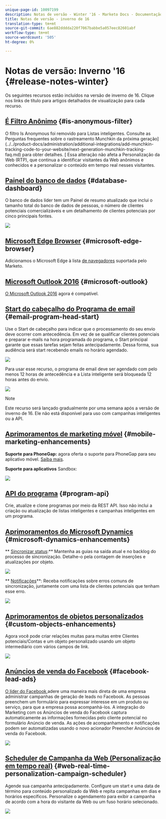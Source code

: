 ```yaml
---
unique-page-id: 10097199
description: Notas de versão - Winter '16 - Marketo Docs - Documentação do produto
title: Notas de versão - inverno de 16
translation-type: tm+mt
source-git-commit: 6ae882dddda220f7067babbe5a057eec82601abf
workflow-type: tm+mt
source-wordcount: '505'
ht-degree: 0%

---
```



# Notas de versão: Inverno &#39;16 {#release-notes-winter}

Os seguintes recursos estão incluídos na versão de inverno de 16. Clique nos links de título para artigos detalhados de visualização para cada recurso.

## [É Filtro Anônimo](../../product-docs/administration/additional-integrations/add-munchkin-tracking-code-to-your-website/next-generation-munchkin-tracking-faq.md) {#is-anonymous-filter}

O filtro Is Anonymous foi removido para Listas inteligentes. Consulte as Perguntas frequentes sobre o rastreamento Munchkin da próxima geração](../../product-docs/administration/additional-integrations/add-munchkin-tracking-code-to-your-website/next-generation-munchkin-tracking-faq.md) para obter detalhes. [ Essa alteração não afeta a Personalização da Web (RTP), que continua a identificar visitantes da Web anônimos e conhecidos e a personalizar o conteúdo em tempo real nesses visitantes.

## [Painel do banco de dados](../../product-docs/core-marketo-concepts/smart-lists-and-static-lists/managing-people-in-smart-lists/database-dashboard.md)  {#database-dashboard}

O banco de dados líder tem um Painel de resumo atualizado que inclui o tamanho total do banco de dados de pessoas, o número de clientes potenciais comercializáveis e um detalhamento de clientes potenciais por cinco principais fontes.

![](assets/image2016-1-12-16-3a18-3a7.png)

## [Microsoft Edge Browser](../../product-docs/administration/setup-administration/supported-browsers.md) {#microsoft-edge-browser}

Adicionamos o Microsoft Edge à lista [de navegadores](https://docs.marketo.com/display/public/DOCS/Supported+Browsers) suportada pelo Marketo.

## [Microsoft Outlook 2016](../../product-docs/marketo-sales-insight/msi-outlook-plugin/install-the-marketo-email-add-in-for-outlook-with-a-registration-code.md) {#microsoft-outlook}

[O Microsoft Outlook 2016](../../product-docs/marketo-sales-insight/msi-outlook-plugin/install-the-marketo-email-add-in-for-outlook-with-a-registration-code.md) agora é compatível.

## [Start do cabeçalho do Programa de email](../../product-docs/email-marketing/email-programs/email-program-actions/head-start-for-email-programs.md) {#email-program-head-start}

Use o Start de cabeçalho para indicar que o processamento do seu envio deve ocorrer com antecedência. Em vez de se qualificar clientes potenciais e preparar e-mails na hora programada do programa, o Start principal garante que essas tarefas sejam feitas antecipadamente. Dessa forma, sua audiência será start recebendo emails no horário agendado.

![](assets/image2016-1-11-15-3a38-3a3.png)

Para usar esse recurso, o programa de email deve ser agendado com pelo menos 12 horas de antecedência e a Lista inteligente será bloqueada 12 horas antes do envio.

![](assets/image2016-1-11-15-3a35-3a55.png)

>[!NOTE]
>
>Este recurso será lançado gradualmente por uma semana após a versão de inverno de 16. Ele não está disponível para uso com campanhas inteligentes ou a API.

## [Aprimoramentos de marketing móvel](/help/marketo/product-docs/mobile-marketing/admin/add-a-mobile-app.md) {#mobile-marketing-enhancements}

**Suporte para PhoneGap:** agora oferta o suporte para PhoneGap para seu aplicativo móvel. [Saiba mais](https://developers.marketo.com/documentation/mobile/phonegap-plugin/).

**Suporte para aplicativos** Sandbox:

![](assets/image2016-1-12-10-3a47-3a13.png)

## [API do programa](https://developers.marketo.com/documentation/programs/) {#program-api}

Crie, atualize e clone programas por meio da REST API. Isso não inclui a criação ou atualização de listas inteligentes e campanhas inteligentes em um programa.

## [Aprimoramentos do Microsoft Dynamics](../../product-docs/crm-sync/microsoft-dynamics-sync/microsoft-dynamics-sync-details/sync-status.md) {#microsoft-dynamics-enhancements}

** [Sincronizar status](../../product-docs/crm-sync/microsoft-dynamics-sync/microsoft-dynamics-sync-details/sync-status.md):** Mantenha as guias na saída atual e no backlog do processo de sincronização. Detalhe-o pela contagem de inserções e atualizações por objeto.

![](assets/pending-backog-cropped.png)

** [Notificações](../../product-docs/core-marketo-concepts/miscellaneous/understanding-notifications/notification-types.md)**: Receba notificações sobre erros comuns de sincronização, juntamente com uma lista de clientes potenciais que tenham esse erro.

![](assets/image2016-1-12-8-3a13-3a9.png)

## [Aprimoramentos de objetos personalizados](../../product-docs/administration/marketo-custom-objects/create-marketo-custom-objects.md)  {#custom-objects-enhancements}

Agora você pode criar relações muitas para muitas entre Clientes potenciais/Contas e um objeto personalizado usando um objeto intermediário com vários campos de link.

![](assets/image2016-1-11-12-3a59-3a59.png)

## [Anúncios de venda do Facebook](../../product-docs/demand-generation/facebook/set-up-facebook-lead-ads.md) {#facebook-lead-ads}

[O líder do Facebook ](https://www.facebook.com/business/a/lead-ads) adere uma maneira mais direta de uma empresa administrar campanhas de geração de leads no Facebook. As pessoas preenchem um formulário para expressar interesse em um produto ou serviço, para que a empresa possa acompanhá-los. A integração do Marketing com os Anúncios de venda do Facebook captura automaticamente as informações fornecidas pelo cliente potencial no formulário Anúncio de venda. As ações de acompanhamento e notificações podem ser automatizadas usando o novo acionador Preencher Anúncios de venda do Facebook.

![](assets/image2016-1-11-10-3a20-3a39.png)

## [Scheduler de Campanha da Web (Personalização em tempo real)](../../product-docs/web-personalization/working-with-web-campaigns/schedule-a-web-campaign.md) {#web-real-time-personalization-campaign-scheduler}

Agende sua campanha antecipadamente. Configure um start e uma data de término para conteúdo personalizado da Web e repita campanhas em dias e horários específicos. Personalize o agendamento para exibir a campanha de acordo com a hora do visitante da Web ou um fuso horário selecionado.

![](assets/image2016-1-14-8-3a36-3a36.png)

